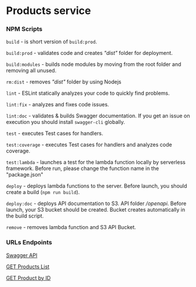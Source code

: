 # Products service

### NPM Scripts

`build` - is short version of `build:prod`.

`build:prod` - validates code and creates _"dist"_ folder for deployment.

`build:modules` - builds node modules by moving from the root folder and removing all unused.

`rm:dist` - removes _"dist"_ folder by using Nodejs

`lint` - ESLint statically analyzes your code to quickly find problems.

`lint:fix` - analyzes and fixes code issues.

`lint:doc` - validates & builds Swagger documentation. If you get an issue on execution you should install `swagger-cli` globally.

`test` - executes Test cases for handlers.

`test:coverage` - executes Test cases for handlers and analyzes code coverage.

`test:lambda` - launches a test for the lambda function locally by serverless framework. Before run, please change the function name in the "package.json"

`deploy` - deploys lambda functions to the server. Before launch, you should create a build (`npm run build`).

`deploy:doc` - deploys API documentation to S3. API folder _/openapi_. Before launch, your S3 bucket should be created. Bucket creates automatically in the build script.

`remove` - removes lambda function and S3 API Bucket.

### URLs Endpoints

[Swagger API](https://oqczke881c.execute-api.eu-central-1.amazonaws.com/dev/openapi)

[GET Products List](https://oqczke881c.execute-api.eu-central-1.amazonaws.com/dev/products)

[GET Product by ID](https://oqczke881c.execute-api.eu-central-1.amazonaws.com/dev/products/{id})
